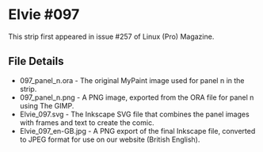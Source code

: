 Elvie #097
==========
This strip first appeared in issue #257 of Linux (Pro) Magazine.

File Details
------------
* 097_panel_n.ora     - The original MyPaint image used for panel n in the strip.
* 097_panel_n.png     - A PNG image, exported from the ORA file for panel n using The GIMP.
* Elvie_097.svg       - The Inkscape SVG file that combines the panel images with frames and text to create the comic.
* Elvie_097_en-GB.jpg - A PNG export of the final Inkscape file, converted to JPEG format for use on our website (British English).

